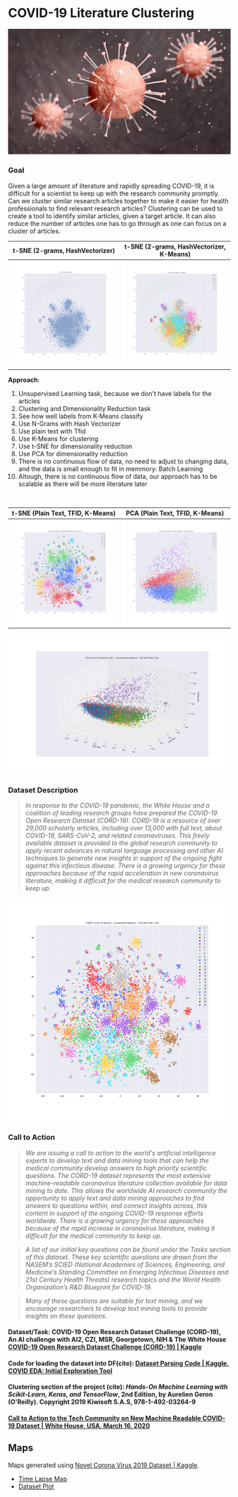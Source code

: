 # COVID-19 Literature Clustering

![](cover/corona.jpg)

### Goal
Given a large amount of literature and rapidly spreading COVID-19, it is difficult for a scientist to keep up with the research community promptly. Can we cluster similar research articles together to make it easier for health professionals to find relevant research articles? Clustering can be used to create a tool to identify similar articles, given a target article. It can also reduce the number of articles one has to go through as one can focus on a cluster of articles. 

t-SNE (2-grams, HashVectorizer)  |  t-SNE (2-grams, HashVectorizer, K-Means)
:-------------------------:|:-------------------------:
![](plots/t-sne_covid19.png)  |  ![](plots/t-sne_covid19_label.png)

**Approach**:
<ol>
    <li>Unsupervised Learning task, because we don't have labels for the articles</li>
    <li>Clustering and Dimensionality Reduction task </li>
    <li>See how well labels from K-Means classify</li>
    <li>Use N-Grams with Hash Vectorizer</li>
    <li>Use plain text with Tfid</li>
    <li>Use K-Means for clustering</li>
    <li>Use t-SNE for dimensionality reduction</li>
    <li>Use PCA for dimensionality reduction</li>
    <li>There is no continuous flow of data, no need to adjust to changing data, and the data is small enough to fit in memmory: Batch Learning</li>
    <li>Altough, there is no continuous flow of data, our approach has to be scalable as there will be more literature later</li>
</ol>
<br>

t-SNE (Plain Text, TFID, K-Means)  |  PCA (Plain Text, TFID, K-Means)
:-------------------------:|:-------------------------:
![](plots/t-sne_covid19_label_TFID.png)  |  ![](plots/pca_covid19_label_TFID.png)

![](plots/pca_covid19_label_TFID_3d.png)

### Dataset Description

>*In response to the COVID-19 pandemic, the White House and a coalition of leading research groups have prepared the COVID-19 Open Research Dataset (CORD-19). CORD-19 is a resource of over 29,000 scholarly articles, including over 13,000 with full text, about COVID-19, SARS-CoV-2, and related coronaviruses. This freely available dataset is provided to the global research community to apply recent advances in natural language processing and other AI techniques to generate new insights in support of the ongoing fight against this infectious disease. There is a growing urgency for these approaches because of the rapid acceleration in new coronavirus literature, making it difficult for the medical research community to keep up.*

![](plots/t-sne_covid19_20label_TFID.png)

### Call to Action

>*We are issuing a call to action to the world's artificial intelligence experts to develop text and data mining tools that can help the medical community develop answers to high priority scientific questions. The CORD-19 dataset represents the most extensive machine-readable coronavirus literature collection available for data mining to date. This allows the worldwide AI research community the opportunity to apply text and data mining approaches to find answers to questions within, and connect insights across, this content in support of the ongoing COVID-19 response efforts worldwide. There is a growing urgency for these approaches because of the rapid increase in coronavirus literature, making it difficult for the medical community to keep up.*

>*A list of our initial key questions can be found under the Tasks section of this dataset. These key scientific questions are drawn from the NASEM’s SCIED (National Academies of Sciences, Engineering, and Medicine’s Standing Committee on Emerging Infectious Diseases and 21st Century Health Threats) research topics and the World Health Organization’s R&D Blueprint for COVID-19.*

>*Many of these questions are suitable for text mining, and we encourage researchers to develop text mining tools to provide insights on these questions.*

#### Dataset/Task: COVID-19 Open Research Dataset Challenge (CORD-19), An AI challenge with AI2, CZI, MSR, Georgetown, NIH & The White House [COVID-19 Open Research Dataset Challenge (CORD-19) | Kaggle](https://www.kaggle.com/allen-institute-for-ai/CORD-19-research-challenge)
#### Code for loading the dataset into DF(cite): [Dataset Parsing Code | Kaggle, COVID EDA: Initial Exploration Tool](https://www.kaggle.com/ivanegapratama/covid-eda-initial-exploration-tool)
#### Clustering section of the project (cite): *Hands-On Machine Learning with Scikit-Learn, Keras, and TensorFlow*, 2nd Edition, by Aurelien Geron (O'Reilly). Copyright 2019 Kiwisoft S.A.S, 978-1-492-03264-9<br>
#### [Call to Action to the Tech Community on New Machine Readable COVID-19 Dataset | White House, USA, March 16, 2020](https://www.whitehouse.gov/briefings-statements/call-action-tech-community-new-machine-readable-covid-19-dataset/)


## Maps
Maps generated using [Novel Corona Virus 2019 Dataset | Kaggle](https://www.kaggle.com/sudalairajkumar/novel-corona-virus-2019-dataset).

- [Time Lapse Map](https://maksimekin.github.io/COVID19-Literature-Clustering/maps/time_lapse.html)
- [Dataset Plot](https://maksimekin.github.io/COVID19-Literature-Clustering/maps/all_map.html)

